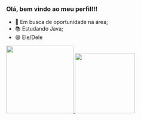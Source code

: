 ### Olá, bem vindo ao meu perfil!!!

- 👔 Em busca de oportunidade na área;
- 📚 Estudando Java;
- 😄 Ele/Dele
<div>
  <a href="https://github.com/WLeal20">
  <img height="180em" src="https://github-readme-stats.vercel.app/api?username=WLeal20&amp;show_icons=true&amp;theme=dracula&amp;include_all_commits=true&amp;count_private=true">
  <img height=160em" src="https://github-readme-stats.vercel.app/api/top-langs/?username=WLeal20&amp;layout=compact&amp;langs_count=20&amp;theme=dracula">
</a></div>
